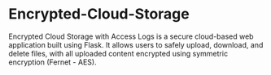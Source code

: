 # Encrypted-Cloud-Storage
Encrypted Cloud Storage with Access Logs is a secure cloud-based web application built using Flask. It allows users to safely upload, download, and delete files, with all uploaded content encrypted using symmetric encryption (Fernet - AES).
